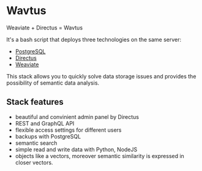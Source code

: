 # Wavtus
Weaviate + Directus = Wavtus

It's a bash script that deploys three technologies on the same server:
- [PostgreSQL](https://www.postgresql.org/)
- [Directus](https://directus.io/)
- [Weaviate](https://weaviate.io/)

This stack allows you to quickly solve data storage issues and provides the possibility of semantic data analysis.

## Stack features
- beautiful and convinient admin panel by Directus
- REST and GraphQL API
- flexible access settings for different users
- backups with PostgreSQL
- semantic search
- simple read and write data with Python, NodeJS
- objects like a vectors, moreover semantic similarity is expressed in closer vectors.